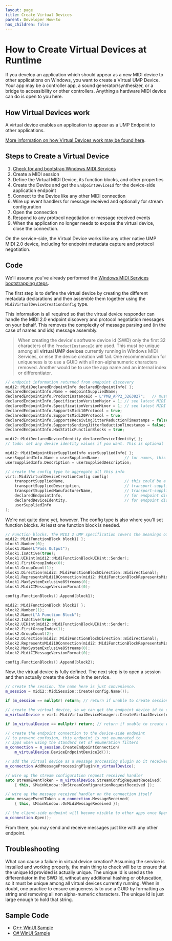 ```yaml
---
layout: page
title: Create Virtual Devices
parent: Developer How-to
has_children: false
---
```


# How to Create Virtual Devices at Runtime

If you develop an application which should appear as a new MIDI device to other applications on Windows, you want to create a Virtual UMP Device. Your app may be a controller app, a sound generator/synthesizer, or a bridge to accessibility or other controllers. Anything a hardware MIDI device can do is open to you here.

## How Virtual Devices work

A virtual device enables an application to appear as a UMP Endpoint to other applications.

[More information on how Virtual Devices work may be found here](../endpoints/virtual-device-app.md).

## Steps to Create a Virtual Device

1. [Check for and bootstrap Windows MIDI Services](./how-to-check-for-windows-midi-services.md)
2. Create a MIDI session
3. Define the Virtual MIDI Device, its function blocks, and other properties
4. Create the Device and get the `EndpointDeviceId` for the device-side application endpoint
5. Connect to the Device like any other MIDI connection
6. Wire up event handlers for message received and optionally for stream configuration
7. Open the connection
8. Respond to any protocol negotiation or message received events
9. When the application no longer needs to expose the virtual device, close the connection.

On the service-side, the Virtual Device works like any other native UMP MIDI 2.0 device, including for endpoint metadata capture and protocol negotiation.

## Code

We'll assume you've already performed the [Windows MIDI Services bootstrapping steps](./how-to-check-for-windows-midi-services.md).

The first step is to define the virtual device by creating the different metadata declarations and then assemble them together using the `MidiVirtualDeviceCreationConfig` type. 

This information is all required so that the virtual device responder can handle the MIDI 2.0 endpoint discovery and protocol negotiation messages on your behalf. This removes the complexity of message parsing and (in the case of names and ids) message assembly.

> When creating the device's software device id (SWD) only the first 32 characters of the `ProductInstanceId` are used. This must be unique among all **virtual UMP devices** currently running in Windows MIDI Services, or else the device creation will fail. One recommendation for uniqueness is to use a GUID with all non-alphanumeric characters removed. Another would be to use the app name and an internal index or differentiator. 

```cpp
// endpoint information returned from endpoint discovery
midi2::MidiDeclaredEndpointInfo declaredEndpointInfo{ };
declaredEndpointInfo.Name = endpointSuppliedName;
declaredEndpointInfo.ProductInstanceId = L"PMB_APP2_3263827";   // must be unique
declaredEndpointInfo.SpecificationVersionMajor = 1; // see latest MIDI 2 UMP spec
declaredEndpointInfo.SpecificationVersionMinor = 1; // see latest MIDI 2 UMP spec
declaredEndpointInfo.SupportsMidi10Protocol = true;
declaredEndpointInfo.SupportsMidi20Protocol = true;
declaredEndpointInfo.SupportsReceivingJitterReductionTimestamps = false;
declaredEndpointInfo.SupportsSendingJitterReductionTimestamps = false;
declaredEndpointInfo.HasStaticFunctionBlocks = true;

midi2::MidiDeclaredDeviceIdentity declaredDeviceIdentity{ };
// todo: set any device identity values if you want. This is optional

midi2::MidiEndpointUserSuppliedInfo userSuppliedInfo{ };
userSuppliedInfo.Name = userSuppliedName;           // for names, this will bubble to the top in priority
userSuppliedInfo.Description = userSuppliedDescription;

// create the config type to aggregate all this info
virt::MidiVirtualDeviceCreationConfig config(
    transportSuppliedName,                          // this could be a different "transport-supplied" name value here
    transportSuppliedDescription,                   // transport-supplied description
    transportSuppliedManufacturerName,              // transport-supplied company name
    declaredEndpointInfo,                           // for endpoint discovery
    declaredDeviceIdentity,                         // for endpoint discovery
    userSuppliedInfo
);
```

We're not quite done yet, however. The config type is also where you'll set function blocks. At least one function block is needed.

```cpp
// Function blocks. The MIDI 2 UMP specification covers the meanings of these values
midi2::MidiFunctionBlock block1{ };
block1.Number(0);
block1.Name(L"Pads Output");
block1.IsActive(true);
block1.UIHint(midi2::MidiFunctionBlockUIHint::Sender);
block1.FirstGroupIndex(0);
block1.GroupCount(1);
block1.Direction(midi2::MidiFunctionBlockDirection::Bidirectional);
block1.RepresentsMidi10Connection(midi2::MidiFunctionBlockRepresentsMidi10Connection::Not10);
block1.MaxSystemExclusive8Streams(0);
block1.MidiCIMessageVersionFormat(0);

config.FunctionBlocks().Append(block1);

midi2::MidiFunctionBlock block2{ };
block2.Number(1);
block2.Name(L"A Function Block");
block2.IsActive(true);
block2.UIHint(midi2::MidiFunctionBlockUIHint::Sender);
block2.FirstGroupIndex(1);
block2.GroupCount(2);
block2.Direction(midi2::MidiFunctionBlockDirection::Bidirectional);
block2.RepresentsMidi10Connection(midi2::MidiFunctionBlockRepresentsMidi10Connection::Not10);
block2.MaxSystemExclusive8Streams(0);
block2.MidiCIMessageVersionFormat(0);

config.FunctionBlocks().Append(block2);
```

Now, the virtual device is fully defined. The next step is to open a session and then actually create the device in the service.

```cpp
// create the session. The name here is just convenience.
m_session = midi2::MidiSession::Create(config.Name());

if (m_session == nullptr) return; // return if unable to create session

// create the virtual device, so we can get the endpoint device id to connect to
m_virtualDevice = virt::MidiVirtualDeviceManager::CreateVirtualDevice(config);

if (m_virtualDevice == nullptr) return; // return if unable to create virtual device

// create the endpoint connection to the device-side endpoint
// to prevent confusion, this endpoint is not enumerated to 
// apps when using the standard set of enumeration filters
m_connection = m_session.CreateEndpointConnection(
    m_virtualDevice.DeviceEndpointDeviceId());

// add the virtual device as a message processing plugin so it receives the messages
m_connection.AddMessageProcessingPlugin(m_virtualDevice);

// wire up the stream configuration request received handler
auto streamEventToken = m_virtualDevice.StreamConfigRequestReceived(
    { this, &MainWindow::OnStreamConfigurationRequestReceived });

// wire up the message received handler on the connection itself
auto messageEventToken = m_connection.MessageReceived(
    { this, &MainWindow::OnMidiMessageReceived });

// the client-side endpoint will become visible to other apps once Open() completes
m_connection.Open();
```

From there, you may send and receive messages just like with any other endpoint.

## Troubleshooting

What can cause a failure in virtual device creation? Assuming the service is installed and working properly, the main thing to check will be to ensure that the unique Id provided is actually unique. The unique Id is used as the differentiator in the SWD Id, without any additional hashing or obfuscation, so it must be unique among all virtual devices currently running. When in doubt, one practice to ensure uniqueness is to use a GUID by formatting as string and removing all non alpha-numeric characters. The unique Id is just large enough to hold that string.

## Sample Code

* [C++ WinUI Sample](https://github.com/microsoft/MIDI/tree/main/samples/cpp-winrt/virtual-device-app-winui)
* [C# WinUI Sample](https://github.com/microsoft/MIDI/tree/main/samples/csharp-net/virtual-device-app-winui)
